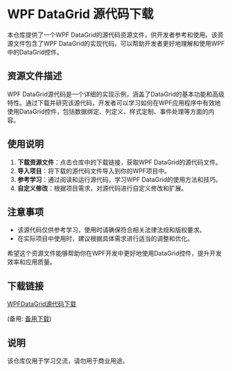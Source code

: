 # WPF DataGrid 源代码下载

本仓库提供了一个WPF DataGrid的源代码资源文件，供开发者参考和使用。该资源文件包含了WPF DataGrid的实现代码，可以帮助开发者更好地理解和使用WPF中的DataGrid控件。

## 资源文件描述

WPF DataGrid源代码是一个详细的实现示例，涵盖了DataGrid的基本功能和高级特性。通过下载并研究该源代码，开发者可以学习如何在WPF应用程序中有效地使用DataGrid控件，包括数据绑定、列定义、样式定制、事件处理等方面的内容。

## 使用说明

1. **下载资源文件**：点击仓库中的下载链接，获取WPF DataGrid的源代码文件。
2. **导入项目**：将下载的源代码文件导入到你的WPF项目中。
3. **参考学习**：通过阅读和运行源代码，学习WPF DataGrid的使用方法和技巧。
4. **自定义修改**：根据项目需求，对源代码进行自定义修改和扩展。

## 注意事项

- 该源代码仅供参考学习，使用时请确保符合相关法律法规和版权要求。
- 在实际项目中使用时，建议根据具体需求进行适当的调整和优化。

希望这个资源文件能够帮助你在WPF开发中更好地使用DataGrid控件，提升开发效率和应用质量。

## 下载链接
[WPFDataGrid源代码下载](https://pan.quark.cn/s/5fd0539a2cb5) 

(备用: [备用下载](https://pan.baidu.com/s/1X5SqjpsrIDV8We8IhgGzdQ?pwd=1234))

## 说明

该仓库仅用于学习交流，请勿用于商业用途。
